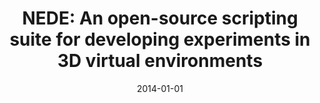 ---
title: "NEDE: An open-source scripting suite for developing experiments in 3D virtual environments"
date: 2014-01-01
authors_string: David Jangraw, Ansh Johri, Meron Gribetz, Paul Sajda
authors:
   - David Jangraw
   - Ansh Johri
   - Meron Gribetz
   - Paul Sajda
author_ids:
   - david_jangraw
journal: 'Journal of Neuroscience Methods'
volume: 235
issue: 
pages: 245-251
book_title: ''
publisher: ''
abstract: ''
project_id: 
paper_url: http://linkinghub.elsevier.com/retrieve/pii/S016502701400257Xhttp://api.elsevier.com/content/article/PII:S016502701400257X?httpAccept=text/xmlhttp://api.elsevier.com/content/article/PII:S016502701400257X?httpAccept=text/plain
doi: 10.1016/j.jneumeth.2014.06.033
data_loc: ''
code_loc: ''
file: '/assets/publications//assets/publications/'
file_name: '/assets/publications/'
type: journal_article
pub_str: ' (2014) Journal of Neuroscience Methods 235: 245-251'
layout: publication 
---
